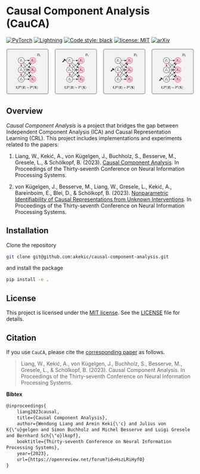 # Causal Component Analysis (CauCA)
[![PyTorch](https://img.shields.io/badge/-PyTorch-EE4C2C?logo=pytorch&logoColor=white)](https://pytorch.org/)
[![Lightning](https://img.shields.io/badge/-Lightning-792ee5?logo=lightning&logoColor=white)](https://lightning.ai/)
[![Code style: black](https://img.shields.io/badge/code%20style-black-000000.svg)](https://github.com/psf/black)
[![license: MIT](https://img.shields.io/badge/license-MIT-yellow.svg)](https://opensource.org/licenses/MIT)
[![arXiv](https://img.shields.io/badge/arXiv-2305.17225-00ff00.svg)](https://arxiv.org/abs/2305.17225)



![Cauca](cauca.png)
## Overview
_Causal Component Analysis_ is a project that bridges the gap between Independent Component Analysis (ICA) and Causal Representation Learning (CRL).
This project includes implementations and experiments related to the papers:
1.  Liang, W., Kekić, A., von Kügelgen, J., Buchholz, S., Besserve, M., Gresele, L., & Schölkopf, B. (2023).
    [Causal Component Analysis](https://openreview.net/forum?id=HszLRiHyfO).
    In Proceedings of the Thirty-seventh Conference on Neural Information Processing Systems.

2.  von Kügelgen, J., Besserve, M., Liang, W., Gresele, L., Kekić, A., Bareinboim, E., Blei, D., & Schölkopf, B. (2023).
    [Nonparametric Identifiability of Causal Representations from Unknown Interventions](https://openreview.net/forum?id=V87gZeSOL4).
    In Proceedings of the Thirty-seventh Conference on Neural Information Processing Systems. 
## Installation
Clone the repository
```bash
git clone git@github.com:akekic/causal-component-analysis.git
```
and install the package
```bash
pip install -e .
```




## License
This project is licensed under the [MIT license](https://opensource.org/licenses/MIT). See the [LICENSE](LICENSE) file for details.

## Citation

If you use `CauCA`, please cite the 
[corresponding paper](https://openreview.net/forum?id=HszLRiHyfO) as follows.

> Liang, W., Kekić, A., von Kügelgen, J., Buchholz, S., Besserve, M., Gresele, L., & Schölkopf, B. (2023).
> Causal Component Analysis. 
> In Proceedings of the Thirty-seventh Conference on Neural Information Processing Systems.

**Bibtex**

```
@inproceedings{
    liang2023causal,
    title={Causal Component Analysis},
    author={Wendong Liang and Armin Keki{\'c} and Julius von K{\"u}gelgen and Simon Buchholz and Michel Besserve and Luigi Gresele and Bernhard Sch{\"o}lkopf},
    booktitle={Thirty-seventh Conference on Neural Information Processing Systems},
    year={2023},
    url={https://openreview.net/forum?id=HszLRiHyfO}
}
```
